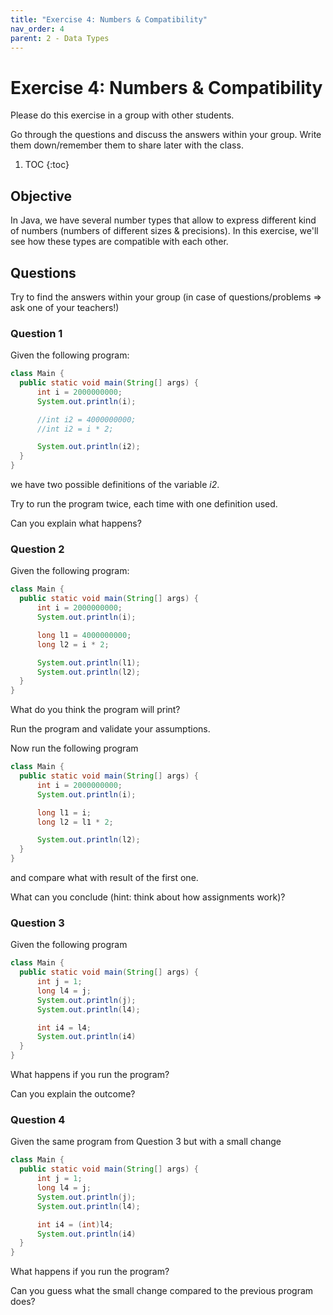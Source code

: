 ```yaml
---
title: "Exercise 4: Numbers & Compatibility"
nav_order: 4
parent: 2 - Data Types
---
```


# Exercise 4: Numbers & Compatibility
Please do this exercise in a group with other students.

Go through the questions and discuss the answers within your group.
Write them down/remember them to share later with the class.

1. TOC
{:toc}

## Objective
In Java, we have several number types that allow to express different kind of numbers (numbers of different sizes & precisions).
In this exercise, we'll see how these types are compatible with each other.

## Questions
Try to find the answers within your group (in case of questions/problems => ask one of your teachers!)

### Question 1
Given the following program:

```java
class Main {
  public static void main(String[] args) {
      int i = 2000000000;
      System.out.println(i);

      //int i2 = 4000000000;
      //int i2 = i * 2;

      System.out.println(i2);
  }
}
``` 

we have two possible definitions of the variable _i2_.

Try to run the program twice, each time with one definition used.

Can you explain what happens?

### Question 2
Given the following program:

```java
class Main {
  public static void main(String[] args) {
      int i = 2000000000;
      System.out.println(i);

      long l1 = 4000000000;
      long l2 = i * 2;

      System.out.println(l1);
      System.out.println(l2);
  }
}
``` 

What do you think the program will print?

Run the program and validate your assumptions.

Now run the following program

```java
class Main {
  public static void main(String[] args) {
      int i = 2000000000;
      System.out.println(i);

      long l1 = i;
      long l2 = l1 * 2;

      System.out.println(l2);
  }
}
``` 

and compare what with result of the first one.

What can you conclude (hint: think about how assignments work)?

### Question 3
Given the following program

```java
class Main {
  public static void main(String[] args) {
      int j = 1;
      long l4 = j;
      System.out.println(j);
      System.out.println(l4);

      int i4 = l4;
      System.out.println(i4)
  }
}
``` 

What happens if you run the program?

Can you explain the outcome?

### Question 4
Given the same program from Question 3 but with a small change

```java
class Main {
  public static void main(String[] args) {
      int j = 1;
      long l4 = j;
      System.out.println(j);
      System.out.println(l4);

      int i4 = (int)l4;
      System.out.println(i4)
  }
}
``` 
What happens if you run the program?

Can you guess what the small change compared to the previous program does?





